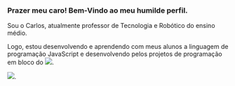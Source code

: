 ### Prazer meu caro! Bem-Vindo ao meu humilde perfil.

Sou o Carlos, atualmente professor de Tecnologia e Robótico do ensino médio.

Logo, estou desenvolvendo e aprendendo com meus alunos a linguagem de programação JavaScript e desenvolvendo pelos projetos de programação em bloco do ![](scratch.mit.edu).


![]([scratch.mit.edu](https://media1.tenor.com/m/8WPW-T8L3nkAAAAC/bocchi-the-rock-bocchi.gif)).
